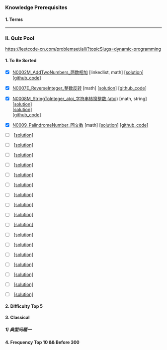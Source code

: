 
### Knowledge Prerequisites 

#### 1. Terms



----------------------------------------------------------------------------------------------------
### II. Quiz Pool

https://leetcode-cn.com/problemset/all/?topicSlugs=dynamic-programming

#### 1. To Be Sorted
- [x] [N0002M_AddTwoNumbers_两数相加](https://leetcode-cn.com/problems/add-two-numbers/) [linkedlist, math]
      [[solution]](https://leetcode-cn.com/problems/add-two-numbers/solution/liang-shu-xiang-jia-by-leetcode/)
      [[github_code]](../src/main/java/com/maverickbyte/algo/leetcode/N0002M_AddTwoNumbers.java)
- [x] [N0007E_ReverseInteger_整数反转](https://leetcode-cn.com/problems/reverse-integer/) [math]
      [[solution]](https://leetcode-cn.com/problems/reverse-integer/solution/zheng-shu-fan-zhuan-by-leetcode/)
      [[github_code]](../src/main/java/com/maverickbyte/algo/leetcode/N0007E_ReverseInteger.java)      
- [x] [N0008M_StringToInteger_atoi_字符串转换整数 (atoi)](https://leetcode-cn.com/problems/string-to-integer-atoi/) [math, string]
      [[solution]](https://leetcode-cn.com/problems/string-to-integer-atoi/solution/java-zui-you-ti-jie-by-no-one-9/)      
      [[solution]](https://leetcode-cn.com/problems/string-to-integer-atoi/solution/javafei-zheng-ze-jie-fa-by-shank3/)      
      [[github_code]](../src/main/java/com/maverickbyte/algo/leetcode/N0008M_StringToInteger_atoi.java)      
- [x] [N0009_PalindromeNumber_回文数](https://leetcode-cn.com/problems/palindrome-number/) [math]
      [[solution]](https://leetcode-cn.com/problems/palindrome-number/solution/hui-wen-shu-by-leetcode/)
      [[github_code]](../src/main/java/com/maverickbyte/algo/leetcode/N0009_PalindromeNumber.java)
      
- [ ] []()
      [[solution]]()
- [ ] []()
      [[solution]]()
- [ ] []()
      [[solution]]()
- [ ] []()
      [[solution]]()
- [ ] []()
      [[solution]]()
- [ ] []()
      [[solution]]()
- [ ] []()
      [[solution]]()
- [ ] []()
      [[solution]]()
- [ ] []()
      [[solution]]()
- [ ] []()
      [[solution]]()
- [ ] []()
      [[solution]]()
- [ ] []()
      [[solution]]()
- [ ] []()
      [[solution]]()
- [ ] []()
      [[solution]]()
- [ ] []()
      [[solution]]()
- [ ] []()
      [[solution]]()
- [ ] []()
      [[solution]]()
          
#### 2. Difficulty Top 5
    
#### 3. Classical

##### 1) 典型问题一
    
#### 4. Frequency Top 10 && Before 300 